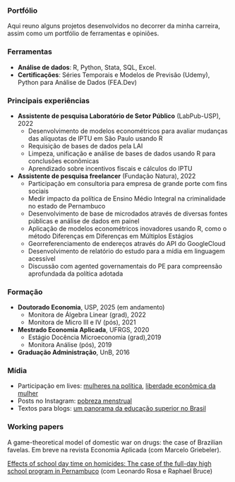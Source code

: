 ### Portfólio

Aqui reuno alguns projetos desenvolvidos no decorrer da minha carreira, assim como um portfólio de ferramentas e opiniões.

### Ferramentas
- **Análise de dados**: R, Python, Stata, SQL, Excel.
- **Certificações**: Séries Temporais e Modelos de Previsão (Udemy), Python para Análise de Dados (FEA.Dev)

### Principais experiências
- **Assistente de pesquisa Laboratório de Setor Público** (LabPub-USP), 2022
    - Desenvolvimento de modelos econométricos para avaliar mudanças das alíquotas de IPTU em São Paulo usando R
    - Requisição de bases de dados pela LAI
    - Limpeza, unificação e análise de bases de dados usando R para conclusões econômicas
    - Aprendizado sobre incentivos fiscais e cálculos do IPTU
- **Assistente de pesquisa freelancer** (Fundação Natura), 2022
    - Participação em consultoria para empresa de grande porte com fins sociais
    - Medir impacto da política de Ensino Médio Integral na criminalidade no estado de Pernambuco
    - Desenvolvimento de base de microdados através de diversas fontes públicas e análise de dados em painel
    - Aplicação de modelos econométricos inovadores usando R, como o método Diferenças em Diferenças em Múltiplos Estágios
    - Georreferenciamento de endereços através do API do GoogleCloud
    - Desenvolvimento de relatório do estudo para a mídia em linguagem acessível
    - Discussão com agented governamentais do PE para compreensão aprofundada da política adotada 

### Formação
- **Doutorado Economia**, USP, 2025 (em andamento)
    - Monitora de Álgebra Linear (grad), 2022
    - Monitora de Micro III e IV (pós), 2021
- **Mestrado Economia Aplicada**, UFRGS, 2020
    - Estágio Docência Microeconomia (grad),2019
    - Monitora Análise (pós), 2019
- **Graduação Administração**, UnB, 2016

### Mídia
- Participação em lives: [mulheres na política](https://www.instagram.com/tv/CWBQhzngZid/?igshid=NTdlMDg3MTY=), [liberdade econômica da mulher](https://www.instagram.com/tv/Ca8YvEnAWN3/?igshid=NTdlMDg3MTY=)
- Posts no Instagram: [pobreza menstrual](https://www.instagram.com/p/CXMK4LjrPiO/?igshid=NTdlMDg3MTY=)
- Textos para blogs: [um panorama da educação superior no Brasil](https://economiadeservicos.com/tag/qualificacao/)


### Working papers

A game-theoretical model of domestic war on drugs: the case of Brazilian favelas. Em breve na revista Economia Aplicada (com Marcelo Griebeler).

[Effects of school day time on homicides: The case of the full-day high school program in Pernambuco](https://vox.lacea.org/?q=abstract/effects_school_homicides) (com Leonardo Rosa e Raphael Bruce)


